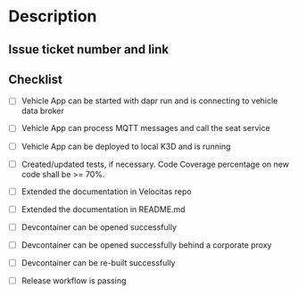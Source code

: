 # Description

<!--
Please explain the changes you've made.
-->

## Issue ticket number and link

<!--
Please provide a reference to the issue or the bug that you filed for the issue you are solving.
-->

## Checklist

<!--
Check item, if activities have been performed as part of this PR or delete, if not relevant.
-->

* [ ] Vehicle App can be started with dapr run and is connecting to vehicle data broker
* [ ] Vehicle App can process MQTT messages and call the seat service
* [ ] Vehicle App can be deployed to local K3D and is running
* [ ] Created/updated tests, if necessary. Code Coverage percentage on new code shall be >= 70%.
* [ ] Extended the documentation in Velocitas repo
* [ ] Extended the documentation in README.md

* [ ] Devcontainer can be opened successfully
* [ ] Devcontainer can be opened successfully behind a corporate proxy
* [ ] Devcontainer can be re-built successfully

* [ ] Release workflow is passing